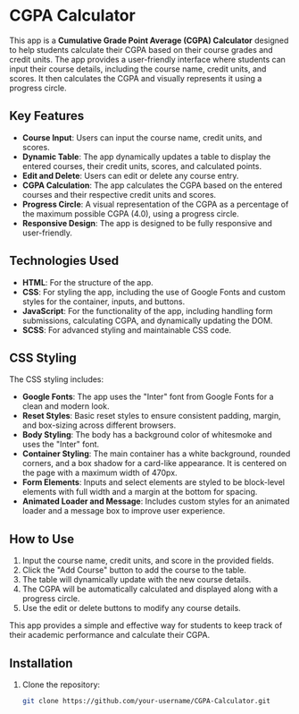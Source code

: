 # CGPA Calculator

This app is a **Cumulative Grade Point Average (CGPA) Calculator** designed to help students calculate their CGPA based on their course grades and credit units. The app provides a user-friendly interface where students can input their course details, including the course name, credit units, and scores. It then calculates the CGPA and visually represents it using a progress circle.

## Key Features

- **Course Input**: Users can input the course name, credit units, and scores.
- **Dynamic Table**: The app dynamically updates a table to display the entered courses, their credit units, scores, and calculated points.
- **Edit and Delete**: Users can edit or delete any course entry.
- **CGPA Calculation**: The app calculates the CGPA based on the entered courses and their respective credit units and scores.
- **Progress Circle**: A visual representation of the CGPA as a percentage of the maximum possible CGPA (4.0), using a progress circle.
- **Responsive Design**: The app is designed to be fully responsive and user-friendly.

## Technologies Used

- **HTML**: For the structure of the app.
- **CSS**: For styling the app, including the use of Google Fonts and custom styles for the container, inputs, and buttons.
- **JavaScript**: For the functionality of the app, including handling form submissions, calculating CGPA, and dynamically updating the DOM.
- **SCSS**: For advanced styling and maintainable CSS code.

## CSS Styling

The CSS styling includes:

- **Google Fonts**: The app uses the "Inter" font from Google Fonts for a clean and modern look.
- **Reset Styles**: Basic reset styles to ensure consistent padding, margin, and box-sizing across different browsers.
- **Body Styling**: The body has a background color of whitesmoke and uses the "Inter" font.
- **Container Styling**: The main container has a white background, rounded corners, and a box shadow for a card-like appearance. It is centered on the page with a maximum width of 470px.
- **Form Elements**: Inputs and select elements are styled to be block-level elements with full width and a margin at the bottom for spacing.
- **Animated Loader and Message**: Includes custom styles for an animated loader and a message box to improve user experience.

## How to Use

1. Input the course name, credit units, and score in the provided fields.
2. Click the "Add Course" button to add the course to the table.
3. The table will dynamically update with the new course details.
4. The CGPA will be automatically calculated and displayed along with a progress circle.
5. Use the edit or delete buttons to modify any course details.

This app provides a simple and effective way for students to keep track of their academic performance and calculate their CGPA.

## Installation

1. Clone the repository:
   ```bash
   git clone https://github.com/your-username/CGPA-Calculator.git
   ```
